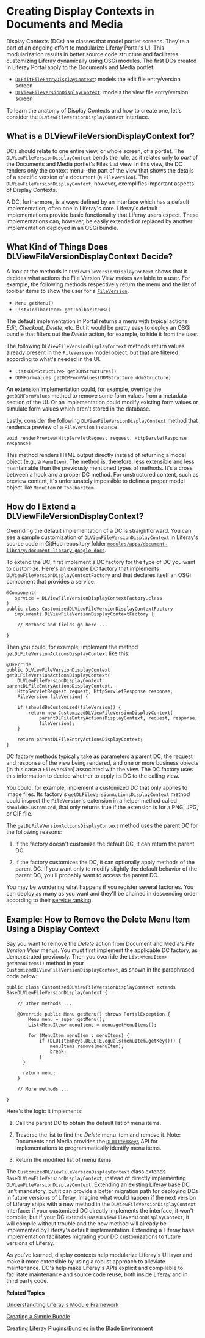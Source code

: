 # Creating Display Contexts in Documents and Media

Display Contexts (DCs) are classes that model portlet screens. They're a part of
an ongoing effort to modularize Liferay Portal's UI. This modularization results
in better source code structure and facilitates customizing Liferay dynamically
using OSGi modules. The first DCs created in Liferay Portal apply to the
Documents and Media portlet:

- [`DLEditFileEntryDisplayContext`](http://docs.liferay.com/portal/7.0-a1/javadocs/com/liferay/portlet/documentlibrary/display/context/DLEditFileEntryDisplayContext.html): models the edit file entry/version screen
- [`DLViewFileVersionDisplayContext`](http://docs.liferay.com/portal/7.0-a1/javadocs/com/liferay/portlet/documentlibrary/display/context/DLViewFileVersionDisplayContext.html): models the view file entry/version screen

To learn the anatomy of Display Contexts and how to create one, let's consider
the `DLViewFileVersionDisplayContext` interface. 

## What is a DLViewFileVersionDisplayContext for?

DCs should relate to one entire view, or whole screen, of a portlet. The
`DLViewFileVersionDisplayContext` bends the rule, as it relates only to *part*
of the Documents and Media portlet's Files List view. In this view, the DC
renders only the context menu--the part of the view that shows the details of a
specific version of a document (a `FileVersion`). The
`DLViewFileVersionDisplayContext`, however, exemplifies important aspects of
Display Contexts.

A DC, furthermore, is always defined by an interface which has a default
implementation, often one in Liferay's core. Liferay's default
implementations provide basic functionality that Liferay users expect. These
implementations can, however, be easily extended or replaced by another
implementation deployed in an OSGi bundle.

## What Kind of Things Does DLViewFileVersionDisplayContext Decide?

A look at the methods in `DLViewFileVersionDisplayContext` shows that it decides
what actions the File Version View makes available to a user. For example, the
following methods respectively return the menu and the list of toolbar
items to show the user for a
[`FileVersion`](http://docs.liferay.com/portal/7.0-a1/javadocs/com/liferay/portal/kernel/repository/model/FileVersion.html). 

- `Menu getMenu()`
- `List<ToolbarItem> getToolbarItems()`

The default implementation in Portal returns a menu with typical actions
*Edit*, *Checkout*, *Delete*, etc. But it would be pretty easy to deploy an OSGi
bundle that filters out the *Delete* action, for example, to hide it from the
user. 

The following `DLViewFileVersionDisplayContext` methods return values already
present in the `FileVersion` model object, but that are filtered according to
what's needed in the UI. 

- `List<DDMStructure> getDDMStructures()`
- `DDMFormValues getDDMFormValues(DDMStructure ddmStructure)`

An extension implementation could, for example, override the `getDDMFormValues`
method to remove some form values from a metadata section of the UI. Or an
implementation could modify existing form values or simulate form values which
aren't stored in the database. 

Lastly, consider the following `DLViewFileVersionDisplayContext` method that
renders a preview of a `FileVersion` instance. 

    void renderPreview(HttpServletRequest request, HttpServletResponse response)

This method renders HTML output directly instead of returning a model object
(e.g., a `MenuItem`). The method is, therefore, less extensible and less
maintainable than the previously mentioned types of methods. It's a cross
between a hook and a proper DC method. For unstructured content, such as preview
content, it's unfortunately impossible to define a proper model object like
`MenuItem` or `ToolbarItem`. 

## How do I Extend a DLViewFileVersionDisplayContext?

Overriding the default implementation of a DC is straightforward. You can see a
sample customization of `DLViewFileVersionDisplayContext` in Liferay's source
code in GitHub repository folder 
[`modules/apps/document-library/document-library-google-docs`](https://github.com/liferay/liferay-portal/tree/master/modules/apps/document-library/document-library-google-docs).

To extend the DC, first implement a DC factory for the type of DC you want to
customize. Here's an example DC factory that implements
`DLViewFileVersionDisplayContextFactory` and that declares itself an OSGi
component that provides a service. 

    @Component(
       service = DLViewFileVersionDisplayContextFactory.class
    )
    public class CustomizedDLViewFileVersionDisplayContextFactory
       implements DLViewFileVersionDisplayContextFactory {

        // Methods and fields go here ...

    }

Then you could, for example, implement the method
`getDLFileVersionActionsDisplayContext` like this: 

    @Override
    public DLViewFileVersionDisplayContext getDLFileVersionActionsDisplayContext(
        DLViewFileVersionDisplayContext parentDLFileEntryActionsDisplayContext,
        HttpServletRequest request, HttpServletResponse response,
        FileVersion fileVersion) {

        if (shouldBeCustomized(fileVersion)) {
            return new CustomizedDLViewFileVersionDisplayContext(
                parentDLFileEntryActionsDisplayContext, request, response,
                fileVersion);
        }

        return parentDLFileEntryActionsDisplayContext;
    }

DC factory methods typically take as parameters a parent DC, the request and
response of the view being rendered, and one or more business objects (in this
case a `FileVersion`) associated with the view. The DC factory uses this
information to decide whether to apply its DC to the calling view. 

You could, for example, implement a customized DC that only applies to image
files. Its factory's `getDLFileVersionActionsDisplayContext` method could
inspect the `FileVersion`'s extension in a helper method called
`shouldBeCustomized`, that only returns true if the extension is for a PNG, JPG,
or GIF file. 

The `getDLFileVersionActionsDisplayContext` method uses the parent DC for the
following reasons: 

1.  If the factory doesn't customize the default DC, it can return the parent DC.

2.  If the factory customizes the DC, it can optionally apply methods of the
    parent DC. If you want only to modify slightly the default behavior of the
    parent DC, you'll probably want to access the parent DC. 

You may be wondering what happens if you register several factories. You can
deploy as many as you want and they'll be chained in descending order
according to their [service ranking](http://www.osgi.org/javadoc/r4v42/org/osgi/framework/Constants.html#SERVICE%5FRANKING).

## Example: How to Remove the Delete Menu Item Using a Display Context

Say you want to remove the *Delete* action from Document and Media's *File
Version View* menus. You must first implement the applicable DC factory, as
demonstrated previously. Then you override the `List<MenuItem> getMenuItems()`
method in your `CustomizedDLViewFileVersionDisplayContext`, as shown in the
paraphrased code below: 

    public class CustomizedDLViewFileVersionDisplayContext extends
    BaseDLViewFileVersionDisplayContext {

        // Other methods ...

        @Override public Menu getMenu() throws PortalException {
            Menu menu = super.getMenu();
            List<MenuItem> menuItems = menu.getMenuItems();

            for (MenuItem menuItem : menuItems) { 
                if (DLUIItemKeys.DELETE.equals(menuItem.getKey())) {
                    menuItems.remove(menuItem); 
                    break; 
                } 
          }

          return menu; 
        }

        // More methods ...

    }

Here's the logic it implements:

1.  Call the parent DC to obtain the default list of menu items.

2.  Traverse the list to find the *Delete* menu item and remove it. Note:
    Documents and Media provides the
    [`DLUIItemKeys`](http://docs.liferay.com/portal/7.0-a1/javadocs/com/liferay/portlet/documentlibrary/display/context/DLUIItemKeys.html)
    API for implementations to programmatically identify menu items.

3.  Return the modified list of menu items.

The `CustomizedDLViewFileVersionDisplayContext` class extends
`BaseDLViewFileVersionDisplayContext`, instead of directly implementing
`DLViewFileVersionDisplayContext`. Extending an existing Liferay base DC isn't
mandatory, but it can provide a better migration path for deploying DCs in
future versions of Liferay. Imagine what would happen if the next version of
Liferay ships with a new method in the `DLViewFileVersionDisplayContext`
interface: if your customized DC directly implements the interface, it won't
compile; but if your DC extends `BaseDLViewFileVersionDisplayContext`, it will
compile without trouble and the new method will already be implemented by
Liferay's default implementation. Extending a Liferay base implementation
facilitates migrating your DC customizations to future versions of Liferay.

As you've learned, display contexts help modularize Liferay's UI layer and make
it more extensible by using a robust approach to alleviate maintenance. DC's
help make Liferay's APIs explicit and compilable to facilitate maintenance and
source code reuse, both inside Liferay and in third party code. 

**Related Topics**

[Understandting Liferay's Module Framework](https://dev.liferay.com/develop/tutorials/-/knowledge_base/7-0/understanding-liferays-module-framework)

[Creating a Simple Bundle](https://dev.liferay.com/develop/tutorials/-/knowledge_base/7-0/creating-a-simple-bundle)

[Creating Liferay Plugins/Bundles in the Blade Environment](https://dev.liferay.com/develop/tutorials/-/knowledge_base/7-0/creating-liferay-plugins-bundles-in-the-blade-environment)
